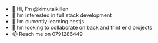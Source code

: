 - 👋 Hi, I’m @kimutaikillen
- 👀 I’m interested in full stack development
- 🌱 I’m currently learning nestjs
- 💞️ I’m looking to collaborate on back and frint end projects
- 📫 Reach me on 0791286449

<!---
kimutaikillen/kimutaikillen is a ✨ special ✨ repository because its `README.md` (this file) appears on your GitHub profile.
You can click the Preview link to take a look at your changes.
--->
